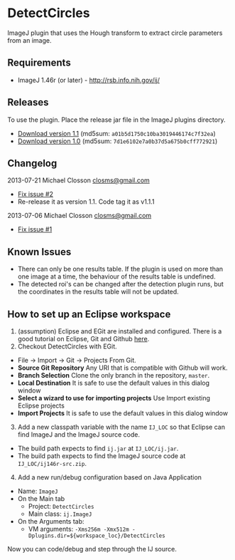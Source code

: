 DetectCircles
=============

ImageJ plugin that uses the Hough transform to extract circle parameters
from an image.


Requirements
------------

- ImageJ 1.46r (or later) - http://rsb.info.nih.gov/ij/


Releases
--------

To use the plugin.  Place the release jar file in the ImageJ plugins
directory.

* [Download version 1.1](https://github.com/closms/detectcircles/wiki/releases/Detect_Circles-1.1.jar)  (md5sum: `a01b5d1750c10ba3019446174c7f32ea`)
* [Download version 1.0](https://github.com/closms/detectcircles/wiki/releases/Detect_Circles-1.0.jar)  (md5sum: `7d1e6102e7a0b37d5a675b0cff772921`)


Changelog
---------

2013-07-21 Michael Closson <closms@gmail.com>

* [Fix issue #2](https://github.com/closms/detectcircles/issues/2)
* Re-release it as version 1.1.  Code tag it as v1.1.1

2013-07-06 Michael Closson <closms@gmail.com>

* [Fix issue #1](https://github.com/closms/detectcircles/issues/1)


Known Issues
------------

* There can only be one results table.  If the plugin is used on more than one image at a time, the behaviour of the results table is undefined.
* The detected roi's can be changed after the detection plugin runs, but the coordinates in the results table will not be updated.


How to set up an Eclipse workspace
----------------------------------

1. (assumption) Eclipse and EGit are installed and configured. There is a good tutorial on Eclipse, Git and Github [here](http://www.vogella.com/tutorials/EclipseGit/article.html).
2. Checkout DetectCircles with EGit.
  * File -> Import -> Git -> Projects From Git.
  * **Source Git Repository** Any URI that is compatible with Github will work.
  * **Branch Selection** Clone the only branch in the repository, `master`.
  * **Local Destination** It is safe to use the default values in this dialog window
  * **Select a wizard to use for importing projects** Use Import existing Eclipse projects
  * **Import Projects** It is safe to use the default values in this dialog window
3. Add a new classpath variable with the name `IJ_LOC` so that Eclipse can find ImageJ and the ImageJ source code.
  * The build path expects to find `ij.jar` at `IJ_LOC/ij.jar`.
  * The build path expects to find the ImageJ source code at `IJ_LOC/ij146r-src.zip`.
4. Add a new run/debug configuration based on Java Application
  * Name: `ImageJ`
  * On the Main tab
    * Project: `DetectCircles`
    * Main class: `ij.ImageJ`
  * On the Arguments tab:
    * VM arguments: `-Xms256m -Xmx512m -Dplugins.dir=${workspace_loc}/DetectCircles`

Now you can code/debug and step through the IJ source.

